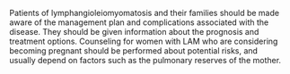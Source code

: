 Patients of lymphangioleiomyomatosis and their families should be made aware of the management plan and complications associated with the disease. They should be given information about the prognosis and treatment options. Counseling for women with LAM who are considering becoming pregnant should be performed about potential risks, and usually depend on factors such as the pulmonary reserves of the mother.
